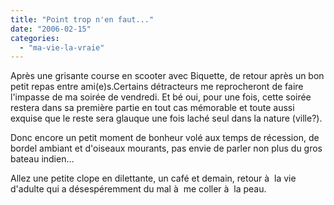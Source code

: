 ```yaml
---
title: "Point trop n'en faut..."
date: "2006-02-15"
categories: 
  - "ma-vie-la-vraie"
---
```


  
Après une grisante course en scooter avec Biquette, de retour après un bon petit repas entre ami(e)s.Certains détracteurs me reprocheront de faire l'impasse de ma soirée de vendredi. Et bé oui, pour une fois, cette soirée restera dans sa première partie en tout cas mémorable et toute aussi exquise que le reste sera glauque une fois laché seul dans la nature (ville?).  
  
Donc encore un petit moment de bonheur volé aux temps de récession, de bordel ambiant et d'oiseaux mourants, pas envie de parler non plus du gros bateau indien...  
  
Allez une petite clope en dilettante, un café et demain, retour à  la vie d'adulte qui a désespéremment du mal à  me coller à  la peau.
